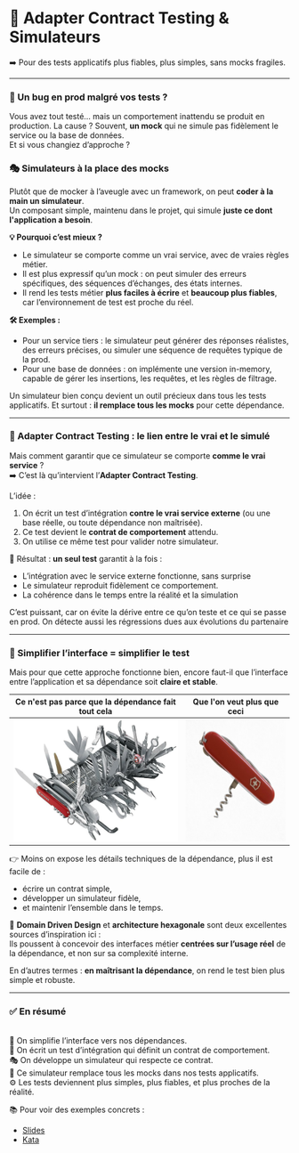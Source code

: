🧪 Adapter Contract Testing & Simulateurs
====

➡️ Pour des tests applicatifs plus fiables, plus simples, sans mocks fragiles.

----

### 🐛 Un bug en prod malgré vos tests ?

Vous avez tout testé… mais un comportement inattendu se produit en production.
La cause ? Souvent, **un mock** qui ne simule pas fidèlement le service ou la base de données.<br>
Et si vous changiez d’approche ?

### 🎭 Simulateurs à la place des mocks

Plutôt que de mocker à l’aveugle avec un framework, on peut **coder à la main un simulateur**. <br>
Un composant simple, maintenu dans le projet, qui simule **juste ce dont l'application a besoin**.

**💡 Pourquoi c’est mieux ?**

 - Le simulateur se comporte comme un vrai service, avec de vraies règles métier.
 - Il est plus expressif qu’un mock : on peut simuler des erreurs spécifiques, des séquences d’échanges, des états internes.
 - Il rend les tests métier **plus faciles à écrire** et **beaucoup plus fiables**, car l’environnement de test est proche du réel.

**🛠️ Exemples :**

 - Pour un service tiers : le simulateur peut générer des réponses réalistes, des erreurs précises, ou simuler une séquence de requêtes typique de la prod.
 - Pour une base de données : on implémente une version in-memory, capable de gérer les insertions, les requêtes, et les règles de filtrage.

Un simulateur bien conçu devient un outil précieux dans tous les tests applicatifs. Et surtout : **il remplace tous les mocks** pour cette dépendance.

---

### 🔁 Adapter Contract Testing : le lien entre le vrai et le simulé

Mais comment garantir que ce simulateur se comporte **comme le vrai service** ?<br>
➡️ C’est là qu’intervient l’**Adapter Contract Testing**.

L’idée :
 1. On écrit un test d’intégration **contre le vrai service externe** (ou une base réelle, ou toute dépendance non maîtrisée).
 2. Ce test devient le **contrat de comportement** attendu.
 3. On utilise ce même test pour valider notre simulateur.

🎯 Résultat : **un seul test** garantit à la fois :

 - L’intégration avec le service externe fonctionne, sans surprise
 - Le simulateur reproduit fidèlement ce comportement.
 - La cohérence dans le temps entre la réalité et la simulation

C’est puissant, car on évite la dérive entre ce qu’on teste et ce qui se passe en prod. On détecte aussi les régressions dues aux évolutions du partenaire

--- 

### 🧩 Simplifier l’interface = simplifier le test

Mais pour que cette approche fonctionne bien, encore faut-il que l’interface entre l’application et sa dépendance 
soit **claire et stable**.


| Ce n'est pas parce que la dépendance fait tout cela             | Que l'on veut plus que ceci                                   |
|-----------------------------------------------------------------|---------------------------------------------------------------|
| <img src="swiss-knife-complex.png" alt="complex" height="220"/> | <img src="swiss-knife-simple.png" alt="simple" height="220"/> |

👉 Moins on expose les détails techniques de la dépendance, plus il est facile de : 
 - écrire un contrat simple,
 - développer un simulateur fidèle,
 - et maintenir l’ensemble dans le temps.

📐 **Domain Driven Design** et **architecture hexagonale** sont deux excellentes sources d’inspiration ici : <br>
Ils poussent à concevoir des interfaces métier **centrées sur l’usage réel** de la dépendance, et non sur sa complexité interne.

En d’autres termes : **en maîtrisant la dépendance**, on rend le test bien plus simple et robuste.

---

### ✅ En résumé

<br> 🧩 On simplifie l’interface vers nos dépendances.
<br> 🧪 On écrit un test d’intégration qui définit un contrat de comportement.
<br> 🎭 On développe un simulateur qui respecte ce contrat.
<br> 🔁 Ce simulateur remplace tous les mocks dans nos tests applicatifs.
<br> ⚙️ Les tests deviennent plus simples, plus fiables, et plus proches de la réalité.

📚 Pour voir des exemples concrets :
 - [Slides](https://adapter-contract-testing.github.io/presentation)
 - [Kata](https://github.com/adapter-contract-testing/snail-race-kata)

